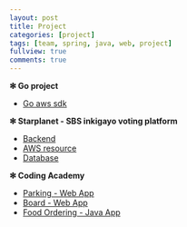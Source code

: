 ```yaml
---
layout: post
title: Project
categories: [project]
tags: [team, spring, java, web, project]
fullview: true
comments: true
---
```


**✻ Go project**
- [Go aws sdk](doc_goproject)

**✻ Starplanet - SBS inkigayo voting platform**
- [Backend](doc_rm_spring)
- [AWS resource](elasticache)
- [Database](doc_rm_database)

**✻ Coding Academy**
- [Parking - Web App](parking)
- [Board - Web App](developmental)
- [Food Ordering - Java App](food)
